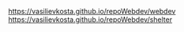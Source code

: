 ﻿https://vasilievkosta.github.io/repoWebdev/webdev
https://vasilievkosta.github.io/repoWebdev/shelter